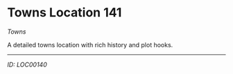 # Towns Location 141

*Towns*

A detailed towns location with rich history and plot hooks.

---
*ID: LOC00140*